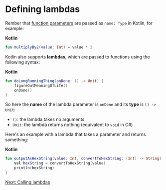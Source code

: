 # Defining lambdas
Rember that [function parameters](02-00-Functions) are passed as `name: Type` in Kotlin, for example:

**Kotlin**
```kotlin
fun multiplyBy2(value: Int) = value * 2
```

Kotlin also supports **lambdas**, which are passed to functions using the following syntax:

**Kotlin**
```kotlin
fun doLongRunningThing(onDone: () -> Unit) {
    figureOutMeaningOfLife()
    onDone()
}
```

So here the **name** of the lambda parameter is `onDone` and its **type** is `() -> Unit`:
* `()`: the lambda takes no arguments
* `Unit`: the lambda returns nothing (equivalent to `void` in C#)

Here's an example with a lambda that takes a parameter and returns something:

**Kotlin**
```kotlin
fun outputAsHexString(value: Int, convertToHexString: (Int) -> String) {
    val hexString = convertToHexString(value)
    println(hexString)
}
```

[Next: Calling lambdas](05-03-calling-lambdas.md)
